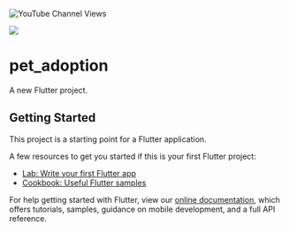 ![YouTube Channel Views](https://img.shields.io/youtube/channel/views/UCbuF4icygEgv99pNEj3oMVg?label=CodingWithDay&style=social)

![](https://img.shields.io/badge/buy%20me%20a%20coffee-orange?style=plastic&logo=social)

# pet_adoption

A new Flutter project.

## Getting Started

This project is a starting point for a Flutter application.

A few resources to get you started if this is your first Flutter project:

- [Lab: Write your first Flutter app](https://flutter.dev/docs/get-started/codelab)
- [Cookbook: Useful Flutter samples](https://flutter.dev/docs/cookbook)

For help getting started with Flutter, view our
[online documentation](https://flutter.dev/docs), which offers tutorials,
samples, guidance on mobile development, and a full API reference.
